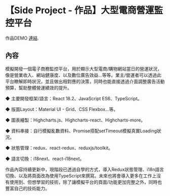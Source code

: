 # 【Side Project - 作品】大型電商營運監控平台

作品DEMO [連結](https://bob-ec-website-monitor.vercel.app/).

## 內容

模擬開發一個電子商務監控平台，用於顯示大型電商/購物網站當日的營運狀況，像是營業收入、網站健康度、以及數位廣告效益...等等。業主/營運者可以透過此平台瞭解即時狀況，並且做出相對應的決策，同時也能直接透過介面調整廣告活動預算，幫助整體營運績效的提升。

◆ 主要開發框架/語言：React 18.2、JavaScript ES6、TypeScript。

◆ 版面Layout：Material UI - Grid、CSS Flexbox...等。

◆ 圖表繪製：Highcharts.js、Highcharts-react、Highcharts-more。

◆ 資料串接：自行模擬亂數資料、Promise搭配setTimeout模擬真實Loading狀況。

◆ 狀態管理：redux、react-redux、reduxjs/toolkit。

◆ 語言切換：i18next、react-i18next。

作品內容持續更新中，現階段已透過自學的方式，導入Redux狀態管理、i18n語言切換、以及將頁面改為使用TypeScript來撰寫。未來也將會導入更多在工作上沒有使用到、但想學習的技術，除了讓模擬平台的頁面/功能更加完整之外，同時也豐富自己的技術能力。
